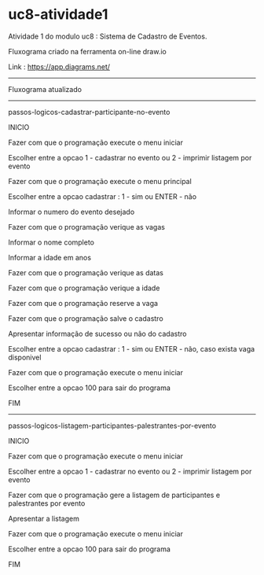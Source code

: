 # uc8-atividade1

Atividade 1 do modulo uc8 : Sistema de Cadastro de Eventos.

Fluxograma criado na ferramenta on-line draw.io

Link : https://app.diagrams.net/

-----------------------------------------------------------

Fluxograma atualizado

-----------------------------------------------------------

passos-logicos-cadastrar-participante-no-evento

INICIO

Fazer com que o programação execute o menu iniciar

Escolher entre a opcao 1 - cadastrar no evento ou 2 - imprimir listagem por evento

Fazer com que o programação execute o menu principal

Escolher entre a opcao cadastrar : 1 - sim ou ENTER - não

Informar o numero do evento desejado

Fazer com que o programação verique as vagas

Informar o nome completo

Informar a idade em anos

Fazer com que o programação verique as datas

Fazer com que o programação verique a idade

Fazer com que o programação reserve a vaga

Fazer com que o programação salve o cadastro

Apresentar informação de sucesso ou não do cadastro

Escolher entre a opcao cadastrar : 1 - sim ou ENTER - não, caso exista vaga disponivel

Fazer com que o programação execute o menu iniciar

Escolher entre a opcao 100 para sair do programa

FIM

-----------------------------------------------------------

passos-logicos-listagem-participantes-palestrantes-por-evento

INICIO

Fazer com que o programação execute o menu iniciar

Escolher entre a opcao 1 - cadastrar no evento ou 2 - imprimir listagem por evento

Fazer com que o programação gere a listagem de participantes e palestrantes por evento

Apresentar a listagem

Fazer com que o programação execute o menu iniciar

Escolher entre a opcao 100 para sair do programa

FIM



